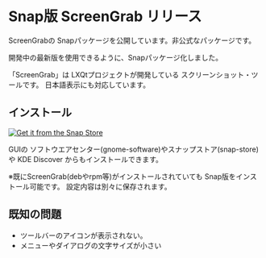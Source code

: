 # Snap版 ScreenGrab リリース

ScreenGrabの Snapパッケージを公開しています。非公式なパッケージです。

開発中の最新版を使用できるように、Snapパッケージ化しました。

「ScreenGrab」は LXQtプロジェクトが開発している スクリーンショット・ツールです。
日本語表示にも対応しています。

## インストール

[![Get it from the Snap Store](https://snapcraft.io/static/images/badges/en/snap-store-black.svg)](https://snapcraft.io/screengrab-snap)

GUIの ソフトウエアセンター(gnome-software)やスナップストア(snap-store)や KDE Discover からもインストールできます。

※既にScreenGrab(debやrpm等)がインストールされていても Snap版をインストール可能です。
設定内容は別々に保存されます。

## 既知の問題

* ツールバーのアイコンが表示されない。
* メニューやダイアログの文字サイズが小さい

